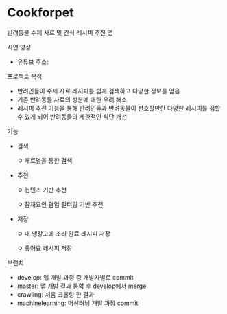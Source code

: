 # Cookforpet
반려동물 수제 사료 및 간식 레시피 추천 앱

시연 영상
 - 유튜브 주소: 

프로젝트 목적
 - 반려인들이 수제 사료 레시피를 쉽게 검색하고 다양한 정보를 얻음
 - 기존 반려동물 사료의 성분에 대한 우려 해소
 - 레시피 추천 기능을 통해 반려인들과 반려동물이 선호할만한 다양한 레시피를 접할 수 있게 되어 반려동물의 제한적인 식단 개선

기능
 - 검색
   
   ㅇ 재료명을 통한 검색
   
 - 추천
   
   ㅇ 컨텐츠 기반 추천
   
   ㅇ 잠재요인 협업 필터링 기반 추천
 - 저장
   
   ㅇ 내 냉장고에 조리 완료 레시피 저장
   
   ㅇ 좋아요 레시피 저장

브랜치
 - develop: 앱 개발 과정 중 개발자별로 commit
 - master: 앱 개발 결과 통합 후 develop에서 merge
 - crawling: 처음 크롤링 한 결과
 - machinelearning: 머신러닝 개발 과정 commit

